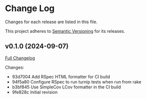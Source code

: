 # Change Log

Changes for each release are listed in this file.

This project adheres to [Semantic Versioning](https://semver.org/) for its releases.

## v0.1.0 (2024-09-07)

[Full Changelog](https://github.com/main-branch/simplecov-rspec/compare/9fe828c..v0.1.0)

Changes:

* 93d7004 Add RSpec HTML formatter for CI build
* 94f5a80 Configure RSpec to run turnip tests when run from rake
* b3bf845 Use SimpleCov LCov formatter in the CI build
* 9fe828c Initial revision
